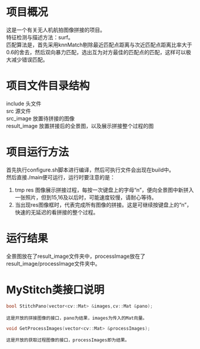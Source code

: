 # 项目概况
这是一个有关无人机航拍图像拼接的项目。\
特征检测与描述方法：surf。\
匹配算法是，首先采用knnMatch剔除最近匹配点距离与次近匹配点距离比率大于0.6的舍去，然后双向暴力匹配，选出互为对方最佳的匹配点的匹配，这样可以极大减少错误匹配。

# 项目文件目录结构
include 头文件 \
src     源文件 \
src_image  放置待拼接的图像 \
result_image 放置拼接后的全景图，以及展示拼接整个过程的图 

# 项目运行方法
首先执行configure.sh脚本进行编译，然后可执行文件会出现在build中。\
然后直接./main便可运行，运行时要注意的是： 
1. tmp res 图像展示拼接过程，每按一次键盘上的字母“n”，便向全景图中新拼入一张照片，但到15,16及以后时，可能速度较慢，请耐心等待。 
2. 当出现res图像框时，代表完成所有图像的拼接。这是可继续按键盘上的“n”，快速的无延迟的看拼接的整个过程。

# 运行结果
全景图放在了result_image文件夹中，processImage放在了result_image/processImage文件夹中。

# MyStitch类接口说明
```cpp
bool StitchPano(vector<cv::Mat> &images,cv::Mat &pano);
```
    这是开放的拼接图像的接口，pano为结果，images为传入的Mat向量。
```cpp
void GetProcessImages(vector<cv::Mat> &processImages);
```

    这是开放的获取过程图像的接口，processImages即为结果。